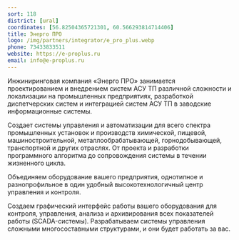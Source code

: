 ```yaml
---
sort: 118
district: [ural]
coordinates: [56.82504365721301, 60.566293814714406]
title: Энерго ПРО
logo: /img/partners/integrator/e_pro_plus.webp
phone: 73433833511
website: https://e-proplus.ru
email: info@e-proplus.ru
---
```


Инжиниринговая компания «Энерго ПРО» занимается проектированием и внедрением систем АСУ ТП различной сложности и локализации на промышленных предприятиях, разработкой диспетчерских систем и интеграцией систем АСУ ТП в заводские информационные системы.

Создает системы управления и автоматизации для всего спектра промышленных установок и производств химической, пищевой, машиностроительной, металлообрабатывающей, горнодобывающей, транспортной и других отраслях. От проекта и разработки программного алгоритма до сопровождения системы в течении жизненного цикла.


Объединяем оборудование вашего предприятия, однотипное и разнопрофильное в один удобный высокотехнологичный центр управления и контроля.

Создаем графический интерфейс работы вашего оборудования для контроля, управления, анализа и архивирования всех показателей работы (SCADA-системы).
Разрабатываем системы управления сложными многосоставными структурами, и они будет работать за вас.
